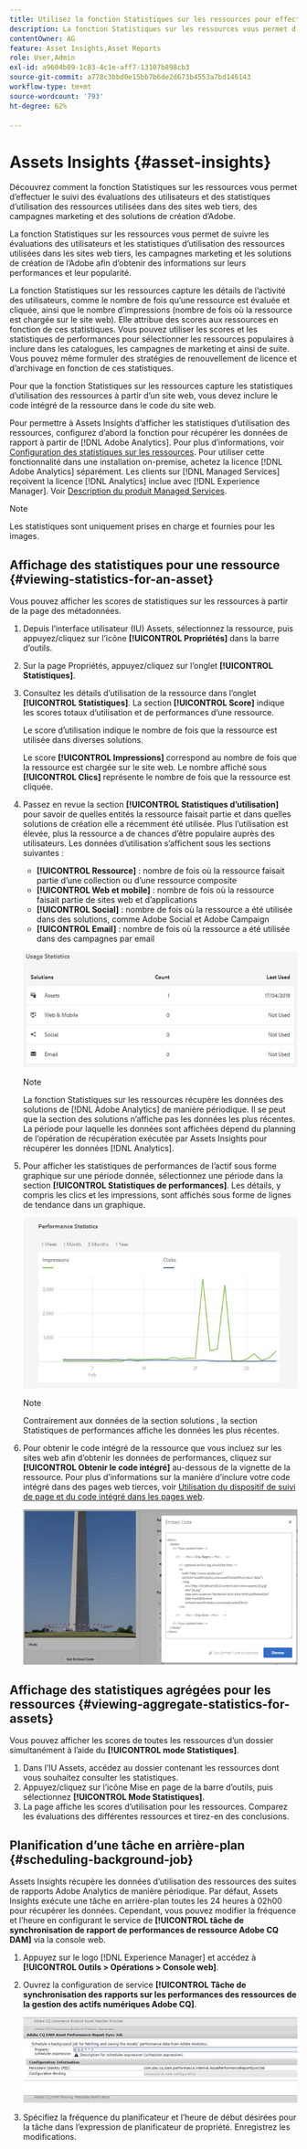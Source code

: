 ```yaml
---
title: Utilisez la fonction Statistiques sur les ressources pour effectuer le suivi de l’utilisation de vos images.
description: La fonction Statistiques sur les ressources vous permet d’effectuer le suivi des évaluations des utilisateurs et des statistiques d’utilisation des images utilisées dans les sites web tiers, les campagnes marketing et les solutions de création d’Adobe.
contentOwner: AG
feature: Asset Insights,Asset Reports
role: User,Admin
exl-id: a9604b09-1c83-4c1e-aff7-13107b898cb3
source-git-commit: a778c3bbd0e15bb7b6de2d673b4553a7bd146143
workflow-type: tm+mt
source-wordcount: '793'
ht-degree: 62%

---
```


# Assets Insights {#asset-insights}

Découvrez comment la fonction Statistiques sur les ressources vous permet d’effectuer le suivi des évaluations des utilisateurs et des statistiques d’utilisation des ressources utilisées dans des sites web tiers, des campagnes marketing et des solutions de création d’Adobe.

La fonction Statistiques sur les ressources vous permet de suivre les évaluations des utilisateurs et les statistiques d’utilisation des ressources utilisées dans les sites web tiers, les campagnes marketing et les solutions de création de l’Adobe afin d’obtenir des informations sur leurs performances et leur popularité.

La fonction Statistiques sur les ressources capture les détails de l’activité des utilisateurs, comme le nombre de fois qu’une ressource est évaluée et cliquée, ainsi que le nombre d’impressions (nombre de fois où la ressource est chargée sur le site web). Elle attribue des scores aux ressources en fonction de ces statistiques. Vous pouvez utiliser les scores et les statistiques de performances pour sélectionner les ressources populaires à inclure dans les catalogues, les campagnes de marketing et ainsi de suite. Vous pouvez même formuler des stratégies de renouvellement de licence et d’archivage en fonction de ces statistiques.

Pour que la fonction Statistiques sur les ressources capture les statistiques d’utilisation des ressources à partir d’un site web, vous devez inclure le code intégré de la ressource dans le code du site web.

Pour permettre à Assets Insights d’afficher les statistiques d’utilisation des ressources, configurez d’abord la fonction pour récupérer les données de rapport à partir de [!DNL Adobe Analytics]. Pour plus d’informations, voir [Configuration des statistiques sur les ressources](touch-ui-configuring-asset-insights.md). Pour utiliser cette fonctionnalité dans une installation on-premise, achetez la licence [!DNL Adobe Analytics] séparément. Les clients sur [!DNL Managed Services] reçoivent la licence [!DNL Analytics] inclue avec [!DNL Experience Manager]. Voir [Description du produit Managed Services](https://helpx.adobe.com/legal/product-descriptions/adobe-experience-manager-managed-services.html).

>[!NOTE]
>
>Les statistiques sont uniquement prises en charge et fournies pour les images.

## Affichage des statistiques pour une ressource {#viewing-statistics-for-an-asset}

Vous pouvez afficher les scores de statistiques sur les ressources à partir de la page des métadonnées.

1. Depuis l’interface utilisateur (IU) Assets, sélectionnez la ressource, puis appuyez/cliquez sur l’icône **[!UICONTROL Propriétés]** dans la barre d’outils.
1. Sur la page Propriétés, appuyez/cliquez sur l’onglet **[!UICONTROL Statistiques]**.
1. Consultez les détails d’utilisation de la ressource dans l’onglet **[!UICONTROL Statistiques]**. La section **[!UICONTROL Score]** indique les scores totaux d’utilisation et de performances d’une ressource.

   Le score d’utilisation indique le nombre de fois que la ressource est utilisée dans diverses solutions.

   Le score **[!UICONTROL Impressions]** correspond au nombre de fois que la ressource est chargée sur le site web. Le nombre affiché sous **[!UICONTROL Clics]** représente le nombre de fois que la ressource est cliquée.

1. Passez en revue la section **[!UICONTROL Statistiques d’utilisation]** pour savoir de quelles entités la ressource faisait partie et dans quelles solutions de création elle a récemment été utilisée. Plus l’utilisation est élevée, plus la ressource a de chances d’être populaire auprès des utilisateurs. Les données d’utilisation s’affichent sous les sections suivantes :

   * **[!UICONTROL Ressource]** : nombre de fois où la ressource faisait partie d’une collection ou d’une ressource composite
   * **[!UICONTROL Web et mobile]** : nombre de fois où la ressource faisait partie de sites web et d’applications
   * **[!UICONTROL Social]** : nombre de fois où la ressource a été utilisée dans des solutions, comme Adobe Social et Adobe Campaign
   * **[!UICONTROL Email]** : nombre de fois où la ressource a été utilisée dans des campagnes par email

   ![usage_statistics](assets/usage_statistics.png)

   >[!NOTE]
   >
   >La fonction Statistiques sur les ressources récupère les données des solutions de [!DNL Adobe Analytics] de manière périodique. Il se peut que la section des solutions n’affiche pas les données les plus récentes. La période pour laquelle les données sont affichées dépend du planning de l’opération de récupération exécutée par Assets Insights pour récupérer les données [!DNL Analytics].

1. Pour afficher les statistiques de performances de l’actif sous forme graphique sur une période donnée, sélectionnez une période dans la section **[!UICONTROL Statistiques de performances]**. Les détails, y compris les clics et les impressions, sont affichés sous forme de lignes de tendance dans un graphique.

   ![chlimage_1-3](assets/chlimage_1-3.jpeg)

   >[!NOTE]
   >
   >Contrairement aux données de la section solutions , la section Statistiques de performances affiche les données les plus récentes.

1. Pour obtenir le code intégré de la ressource que vous incluez sur les sites web afin d’obtenir les données de performances, cliquez sur **[!UICONTROL Obtenir le code intégré]** au-dessous de la vignette de la ressource. Pour plus d’informations sur la manière d’inclure votre code intégré dans des pages web tierces, voir [Utilisation du dispositif de suivi de page et du code intégré dans les pages web](touch-ui-using-page-tracker.md).

   ![chlimage_1-303](assets/chlimage_1-303.png)

## Affichage des statistiques agrégées pour les ressources {#viewing-aggregate-statistics-for-assets}

Vous pouvez afficher les scores de toutes les ressources d’un dossier simultanément à l’aide du **[!UICONTROL mode Statistiques]**.

1. Dans l’IU Assets, accédez au dossier contenant les ressources dont vous souhaitez consulter les statistiques.
1. Appuyez/cliquez sur l’icône Mise en page de la barre d’outils, puis sélectionnez **[!UICONTROL Mode Statistiques]**.
1. La page affiche les scores d’utilisation pour les ressources. Comparez les évaluations des différentes ressources et tirez-en des conclusions.

## Planification d’une tâche en arrière-plan {#scheduling-background-job}

Assets Insights récupère les données d’utilisation des ressources des suites de rapports Adobe Analytics de manière périodique. Par défaut, Assets Insights exécute une tâche en arrière-plan toutes les 24 heures à 02h00 pour récupérer les données. Cependant, vous pouvez modifier la fréquence et l’heure en configurant le service de **[!UICONTROL tâche de synchronisation de rapport de performances de ressource Adobe CQ DAM]** via la console web.

1. Appuyez sur le logo [!DNL Experience Manager] et accédez à **[!UICONTROL Outils > Opérations > Console web]**.
1. Ouvrez la configuration de service **[!UICONTROL Tâche de synchronisation des rapports sur les performances des ressources de la gestion des actifs numériques Adobe CQ]**.

   ![chlimage_1-304](assets/chlimage_1-304.png)

1. Spécifiez la fréquence du planificateur et l’heure de début désirées pour la tâche dans l’expression de planificateur de propriété. Enregistrez les modifications.
